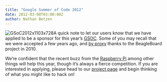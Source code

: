 ```yaml
---
title: "Google Summer of Code 2012"
date: 2012-03-08T03:00:00Z
author: Nathan Betzen
---
```


![](/sites/default/files/uploads/GSoC2012x1103x728-300x198.webp "GSoC2012x1103x728")A quick note to let our users know that we have applied to be a sponsor for this year’s [GSOC](https://developers.google.com/open-source/gsoc/?csw=1). Some of you may recall that we were accepted a few years ago, and [by proxy](https://elinux.org/BeagleBoard/GSoC/2010_Projects/XBMC) thanks to the BeagleBoard project in 2010.

We’re confident that the recent buzz from the [Raspberry Pi](https://www.raspberrypi.org/blog/xbmc-running-on-raspberry-pi/) among other things will help this year, though it’s always a fierce competition. If you are interested in applying, please head to our [project page](https://kodi.wiki/view/Google_Summer_of_Code_2012) and begin thinking of what you might like to hack on!
